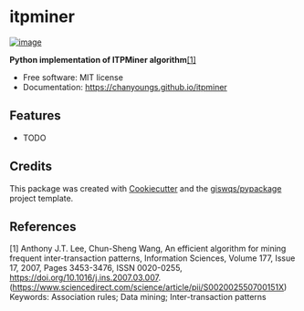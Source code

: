 # itpminer

[![image](https://img.shields.io/pypi/v/itpminer.svg)](https://pypi.python.org/pypi/itpminer)

**Python implementation of ITPMiner algorithm**[[1]](#1)

-   Free software: MIT license
-   Documentation: https://chanyoungs.github.io/itpminer

## Features

-   TODO

## Credits

This package was created with [Cookiecutter](https://github.com/cookiecutter/cookiecutter) and the [giswqs/pypackage](https://github.com/giswqs/pypackage) project template.

## References

<a id="1">[1]</a>
Anthony J.T. Lee, Chun-Sheng Wang,
An efficient algorithm for mining frequent inter-transaction patterns,
Information Sciences,
Volume 177, Issue 17,
2007,
Pages 3453-3476,
ISSN 0020-0255,
https://doi.org/10.1016/j.ins.2007.03.007.
(https://www.sciencedirect.com/science/article/pii/S002002550700151X)
Keywords: Association rules; Data mining; Inter-transaction patterns
